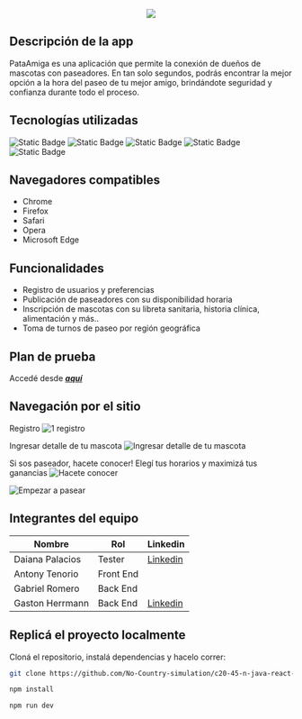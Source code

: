 <p align="center"> <img src="https://github.com/user-attachments/assets/8f0d35f8-b353-4261-b12e-8080d58f9611"> </p>

## Descripción de la app
PataAmiga es una aplicación que permite la conexión de dueños de mascotas con paseadores. En tan solo segundos, podrás encontrar la mejor opción a la hora del paseo de tu mejor amigo, brindándote seguridad y confianza durante todo el proceso.

## Tecnologías utilizadas

![Static Badge](https://img.shields.io/badge/java-21-green)
![Static Badge](https://img.shields.io/badge/React-red)
![Static Badge](https://img.shields.io/badge/MySQL-v8.0-orange)
![Static Badge](https://img.shields.io/badge/SpringBoot%203-yellow)
![Static Badge](https://img.shields.io/badge/Postman-skyblue)


##  Navegadores compatibles

- Chrome
- Firefox
- Safari
- Opera
- Microsoft Edge

## Funcionalidades

- Registro de usuarios y preferencias
- Publicación de paseadores con su disponibilidad horaria
- Inscripción de mascotas con su libreta sanitaria, historia clínica, alimentación y más..
- Toma de turnos de paseo por región geográfica

## Plan de prueba
Accedé desde ___[aquí](https://miniature-silicon-370.notion.site/Plan-de-pruebas-Aplicaci-n-Pata-Amiga-06948809a05b4ca7a33da52ec824e76c)___

## Navegación por el sitio

Registro
![1 registro](https://github.com/user-attachments/assets/30dbba21-646e-4585-8c0d-9284bd283fd4)

 Ingresar detalle de tu mascota
![Ingresar detalle de tu mascota](https://github.com/user-attachments/assets/8843082c-0e16-46b9-a1ae-dd1ba1bfe801)

 Si sos paseador, hacete conocer! Elegí tus horarios y maximizá tus ganancias
![Hacete conocer](https://github.com/user-attachments/assets/d03882dc-8c10-46ef-af61-a90f7ac8ed2d)

![Empezar a pasear](https://github.com/user-attachments/assets/6f88b95e-4420-44a3-9a87-1d48273b1b0c)

## Integrantes del equipo

| Nombre                   | Rol | Linkedin
| -----------              | ----------- | -----------
| Daiana Palacios          | Tester       |  [Linkedin](https://www.linkedin.com/in/daiana-rocio-palacios)
| Antony Tenorio    | Front End       | 
| Gabriel Romero           | Back End     |
| Gaston Herrmann  | Back End       | [Linkedin](https://www.linkedin.com/in/gaston-herrmann)

## Replicá el proyecto localmente

Cloná el repositorio, instalá dependencias y hacelo correr: 
```bash
git clone https://github.com/No-Country-simulation/c20-45-n-java-react-.git
```
```bash
npm install 
```
```bash
npm run dev
```

